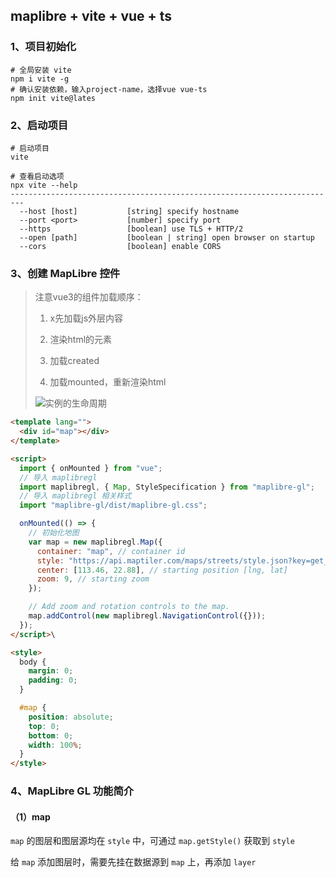 ## maplibre + vite + vue + ts

### 1、项目初始化

```shell
# 全局安装 vite
npm i vite -g
# 确认安装依赖，输入project-name，选择vue vue-ts
npm init vite@lates
```

### 2、启动项目

```shell
# 启动项目
vite

# 查看启动选项
npx vite --help
-------------------------------------------------------------------------
  --host [host]           [string] specify hostname
  --port <port>           [number] specify port
  --https                 [boolean] use TLS + HTTP/2
  --open [path]           [boolean | string] open browser on startup
  --cors                  [boolean] enable CORS
```

### 3、创建 MapLibre 控件

> 注意vue3的组件加载顺序：
>
> 1. x先加载js外层内容
>
> 2. 渲染html的元素
>
> 3. 加载created
>
> 4. 加载mounted，重新渲染html
>
> ![实例的生命周期](https://v3.cn.vuejs.org/images/lifecycle.svg)

```html
<template lang="">
  <div id="map"></div>
</template>

<script>
  import { onMounted } from "vue";
  // 导入 maplibregl
  import maplibregl, { Map, StyleSpecification } from "maplibre-gl";
  // 导入 maplibregl 相关样式
  import "maplibre-gl/dist/maplibre-gl.css";

  onMounted(() => {
    // 初始化地图
    var map = new maplibregl.Map({
      container: "map", // container id
      style: "https://api.maptiler.com/maps/streets/style.json?key=get_your_own_OpIi9ZULNHzrESv6T2vL",
      center: [113.46, 22.88], // starting position [lng, lat]
      zoom: 9, // starting zoom
    });

    // Add zoom and rotation controls to the map.
    map.addControl(new maplibregl.NavigationControl({}));
  });
</script>\

<style>
  body {
    margin: 0;
    padding: 0;
  }

  #map {
    position: absolute;
    top: 0;
    bottom: 0;
    width: 100%;
  }
</style>
```

### 4、MapLibre GL 功能简介

#### （1）map

`map` 的图层和图层源均在 `style` 中，可通过 `map.getStyle()` 获取到 `style`

给 `map` 添加图层时，需要先挂在数据源到 `map` 上，再添加 `layer`

~~~js

~~~